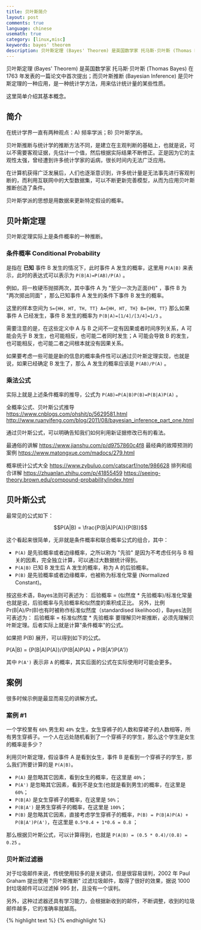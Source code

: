 ```yaml
---
title: 贝叶斯简介
layout: post
comments: true
language: chinese
usemath: true
category: [linux,misc]
keywords: bayes' theorem
description: 贝叶斯定理 (Bayes' Theorem) 是英国数学家 托马斯·贝叶斯 (Thomas Bayes) 在 1763 年发表的一篇论文中首次提出；而贝叶斯推断 (Bayesian Inference) 是贝叶斯定理的一种应用，是一种统计学方法，用来估计统计量的某些性质。 这里简单介绍其基本概念。
---
```


贝叶斯定理 (Bayes' Theorem) 是英国数学家 托马斯·贝叶斯 (Thomas Bayes) 在 1763 年发表的一篇论文中首次提出；而贝叶斯推断 (Bayesian Inference) 是贝叶斯定理的一种应用，是一种统计学方法，用来估计统计量的某些性质。

这里简单介绍其基本概念。

<!-- more -->

## 简介

在统计学界一直有两种观点：A) 频率学派；B) 贝叶斯学派。

贝叶斯推断与统计学的推断方法不同，是建立在主观判断的基础上，也就是说，可以不需要客观证据，先估计一个值，然后根据实际结果不断修正。正是因为它的主观性太强，曾经遭到许多统计学家的诟病，很长时间内无法广泛应用。

在计算机获得广泛发展后，人们也逐渐意识到，许多统计量是无法事先进行客观判断的，而利用互联网中的大型数据集，可以不断更新完善模型，从而为应用贝叶斯推断创造了条件。

贝叶斯学派的思想是用数据来更新特定假设的概率。

## 贝叶斯定理

贝叶斯定理实际上是条件概率的一种推断。

### 条件概率 Conditional Probability

是指在 **已知** 事件 B 发生的情况下，此时事件 A 发生的概率，这里用 `P(A|B)` 来表示，此时的表达式可以表示为 `P(B|A)=P(AB)/P(A)` 。

例如，将一枚硬币抛掷两次，其中事件 A 为 "至少一次为正面(H)" ，事件 B 为 "两次掷出同面" ，那么已知事件 A 发生的条件下事件 B 发生的概率。

这里的样本空间为 `S={HH, HT, TH, TT} A={HH, HT, TH} B={HH, TT}` 那么如果事件 A 已经发生，事件 B 发生的概率为 `P(B|A)=[1/4]/[3/4]=1/3` 。

需要注意的是，在这些定义中 A 与 B 之间不一定有因果或者时间序列关系，A 可能会先于 B 发生，也可能相反，也可能二者同时发生；A 可能会导致 B 的发生，也可能相反，也可能二者之间根本就没有因果关系。

如果要考虑一些可能是新的信息的概率条件性可以通过贝叶斯定理实现，也就是说，如果已经确定 B 发生了，那么 A 发生的概率应该是 `P(AB)/P(A)` 。

### 乘法公式

实际上就是上述条件概率的推导，公式为 `P(AB)=P(A|B)P(B)=P(B|A)P(A)` 。

全概率公式、贝叶斯公式推导
https://www.cnblogs.com/ohshit/p/5629581.html
http://www.ruanyifeng.com/blog/2011/08/bayesian_inference_part_one.html

通过贝叶斯公式，可以明确告知我们如何利用新证据修改已有的看法。

最通俗的讲解
https://www.jianshu.com/p/d9757860c4f8
最经典的故障预测的案例
https://www.matongxue.com/madocs/279.html


概率统计公式大全
https://www.zybuluo.com/catscarf/note/986628
排列和组合详解
https://zhuanlan.zhihu.com/p/41855459
https://seeing-theory.brown.edu/compound-probability/index.html

## 贝叶斯公式

最常见的公式如下：

$$P(A|B) = \frac{P(B|A)P(A)}{P(B)}$$

这个看起来很简单，无非就是条件概率和联合概率公式的组合，其中：

* `P(A)` 是先验概率或者边缘概率，之所以称为 "先验" 是因为不考虑任何与 B 相关的因素，完全独立计算，可以通过大数据统计得到。
* `P(A|B)` 已知 B 发生后 A 发生的概率，称为 A 的后验概率。
* `P(B)` 是先验概率或者边缘概率，也被称为标准化常量 (Normalized Constant)。

按这些术语，Bayes法则可表述为：
后验概率 = (似然度 * 先验概率)/标准化常量 也就是说，后验概率与先验概率和似然度的乘积成正比。
另外，比例Pr(B|A)/Pr(B)也有时被称作标准似然度（standardised likelihood），Bayes法则可表述为：
后验概率 = 标准似然度 * 先验概率
要理解贝叶斯推断，必须先理解贝叶斯定理。后者实际上就是计算"条件概率"的公式。


如果把 P(B) 展开，可以得到如下的公式。

P(A|B) = {P(B|A)P(A)}/{P(B|A)P(A) + P(B|A')P(A')}

其中 `P(A')` 表示非 `A` 的概率，其实后面的公式在实际使用时可能会更多。

## 案例

很多时候示例是最显而易见的讲解方式。

### 案例 #1

一个学校里有 `60%` 男生和 `40%` 女生，女生穿裤子的人数和穿裙子的人数相等，所有男生穿裤子。一个人在远处随机看到了一个穿裤子的学生，那么这个学生是女生的概率是多少？

利用贝叶斯定理，假设事件 A 是看到女生，事件 B 是看到一个穿裤子的学生，那么我们所要计算的是 `P(A|B)`。

* `P(A)` 是忽略其它因素，看到女生的概率，在这里是 `40%`；
* `P(A')` 是忽略其它因素，看到不是女生(也就是看到男生)的概率，在这里是 `60%`；
* `P(B|A)` 是女生穿裤子的概率，在这里是 `50%`；
* `P(B|A')` 是男生穿裤子的概率，在这里是 `100%`；
* `P(B)` 是忽略其它因素，直接考虑学生穿裤子的概率，`P(B) = P(B|A)P(A) + P(B|A')P(A')`，在这里是 `0.5*0.4 + 1*0.6 = 0.8` ；

那么根据贝叶斯公式，可以计算得到，也就是 `P(A|B) = (0.5 * 0.4)/(0.8) = 0.25` 。

### 贝叶斯过滤器

对于垃圾邮件来说，传统使用较多的是关键词，但是很容易误判，2002 年 Paul Graham 提出使用 "贝叶斯推断" 过滤垃圾邮件，取得了很好的效果，据说 1000 封垃圾邮件可以过滤掉 995 封，且没有一个误判。

另外，这种过滤器还具有学习能力，会根据新收到的邮件，不断调整，收到的垃圾邮件越多，它的准确率就越高。

<!--
http://www.ruanyifeng.com/blog/2011/08/bayesian_inference_part_two.html
-->

{% highlight text %}
{% endhighlight %}
